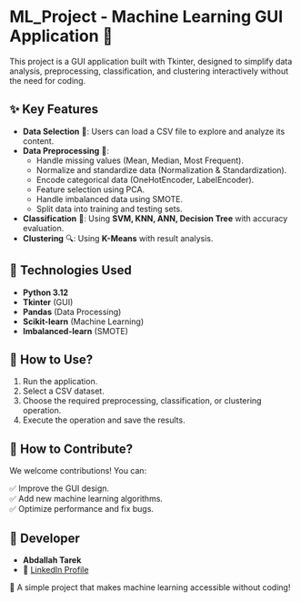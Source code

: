 # ML_Project - Machine Learning GUI Application 🎯

This project is a GUI application built with Tkinter, designed to simplify data analysis, preprocessing, classification, and clustering interactively without the need for coding.

## ✨ Key Features

- **Data Selection** 📂: Users can load a CSV file to explore and analyze its content.
- **Data Preprocessing** 🔄:  
  - Handle missing values (Mean, Median, Most Frequent).  
  - Normalize and standardize data (Normalization & Standardization).  
  - Encode categorical data (OneHotEncoder, LabelEncoder).  
  - Feature selection using PCA.  
  - Handle imbalanced data using SMOTE.  
  - Split data into training and testing sets.  
- **Classification** 🤖: Using **SVM, KNN, ANN, Decision Tree** with accuracy evaluation.  
- **Clustering** 🔍: Using **K-Means** with result analysis.

## 🔧 Technologies Used

- **Python 3.12**
- **Tkinter** (GUI)
- **Pandas** (Data Processing)
- **Scikit-learn** (Machine Learning)
- **Imbalanced-learn** (SMOTE)

## 🚀 How to Use?

1. Run the application.
2. Select a CSV dataset.
3. Choose the required preprocessing, classification, or clustering operation.
4. Execute the operation and save the results.

## 🤝 How to Contribute?

We welcome contributions! You can:  

✅ Improve the GUI design.  
✅ Add new machine learning algorithms.  
✅ Optimize performance and fix bugs.  

## 👤 Developer  

- **Abdallah Tarek**  
- 🔗 [LinkedIn Profile](https://www.linkedin.com/in/abdalla-tarek-21a025263/)  

🚀 A simple project that makes machine learning accessible without coding!
